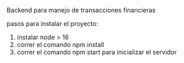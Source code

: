 Backend para manejo de transacciones financieras

pasos para instalar el proyecto:
1) instalar node > 16
2) correr el comando npm install
3) correr el comando npm start para inicializar el servidor
